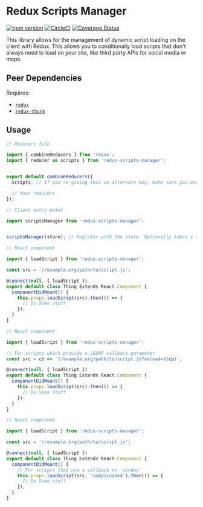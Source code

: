 # Redux Scripts Manager

[![npm version](https://img.shields.io/npm/v/redux-scripts-manager.svg?style=flat)](https://www.npmjs.com/package/redux-scripts-manager)
[![CircleCI](https://circleci.com/gh/nhardy/redux-scripts-manager.svg?style=shield&circle-token=c11fec3b5aa6a5743620a129b3ff06f8742b5f7d)](https://circleci.com/gh/nhardy/redux-scripts-manager)
[![Coverage Status](https://coveralls.io/repos/github/nhardy/redux-scripts-manager/badge.svg?branch=master)](https://coveralls.io/github/nhardy/redux-scripts-manager?branch=master)

This library allows for the management of dynamic script loading on the client with Redux.
This allows you to conditionally load scripts that don't always need to load on your site, like third party APIs for social media or maps.

## Peer Dependencies

Requires:
- [`redux`](http://reduxjs.org)
- [`redux-thunk`](https://github.com/gaearon/redux-thunk)

## Usage

```javascript
// Reducers file

import { combineReducers } from 'redux';
import { reducer as scripts } from 'redux-scripts-manager';


export default combineReducers({
  scripts, // If you're giving this an alternate key, make sure you use that key when you register with the store

  // Your reducers
});

```

```javascript
// Client entry point

import scriptsManager from 'redux-scripts-manager';


scriptsManager(store); // Register with the store. Optionally takes a second parameter for the key in the store

```

```javascript
// React component

import { loadScript } from 'redux-scripts-manager';

const src = '//example.org/path/to/script.js';

@connect(null, { loadScript })
export default class Thing Extends React.Component {
  componentDidMount() {
    this.props.loadScript(src).then(() => {
      // Do Some stuff
    });
  }
}
```

```javascript
// React component

import { loadScript } from 'redux-scripts-manager';

// For scripts which provide a JSONP callback parameter
const src = cb => `//example.org/path/to/script.js?onload=${cb}`;

@connect(null, { loadScript })
export default class Thing Extends React.Component {
  componentDidMount() {
    this.props.loadScript(src).then(() => {
      // Do Some stuff
    });
  }
}
```

```javascript
// React component

import { loadScript } from 'redux-scripts-manager';

const src = '//example.org/path/to/script.js';

@connect(null, { loadScript })
export default class Thing Extends React.Component {
  componentDidMount() {
    // For scripts that use a callback on `window`
    this.props.loadScript(src, 'onApiLoaded').then(() => {
      // Do Some stuff
    });
  }
}
```
